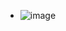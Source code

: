 - ![image](https://github.com/Yenhi501/React-App-Movie/assets/91811893/7c972520-a6b0-4bdf-ba94-ab27847e1db2)

